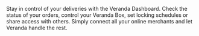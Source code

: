 Stay in control of your deliveries with the Veranda Dashboard. Check the status of your orders, control your Veranda Box, set locking schedules or share access with others. Simply connect all your online merchants and let Veranda handle the rest.
